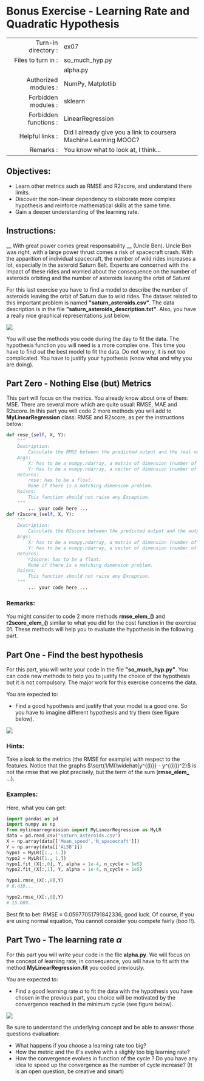 # Bonus Exercise - Learning Rate and Quadratic Hypothesis

|                         |                    |
| -----------------------:| ------------------ |
|   Turn-in directory :   |  ex07              |
|   Files to turn in :    |  so_much_hyp.py    |
|                         |  alpha.py          |
|   Authorized modules :  |  NumPy, Matplotlib |
|   Forbidden modules :   |  sklearn           |
|   Forbidden functions : |  LinearRegression  |
|   Helpful links :       | Did I already give you a link to coursera Machine Learning MOOC? |
|   Remarks :             | You know what to look at, I think... |

## Objectives:

* Learn other metrics such as RMSE and R2score, and understand there limits.
* Discover the non-linear dependency to elaborate more complex hypothesis and reinforce mathematical skills at the same time.
* Gain a deeper understanding of the learning rate.


## Instructions:

__ With great power comes great responsability __ (Uncle Ben).
Uncle Ben was right, with a large power thrust comes a risk of spacecraft crash.
With the apparition of individual spacecraft, the number of wild rides increases a lot, especially in the asteroid Saturn Belt.
Experts are concerned with the impact of these rides and worried about the consequence on the number of asteroids orbiting and the number of asteroids leaving the orbit of Saturn!

For this last exercise you have to find a model to describe the number of asteroids leaving the orbit of Saturn due to wild rides.
The dataset related to this important problem is named __"saturn_asteroids.csv"__. The data description is in the file __"saturn_asteroids_description.txt"__.
Also, you have a really nice graphical representations just below.

<img src="day01/assets/ex07_3Dplot_data.png" />

You will use the methods you code during the day to fit the data.
The hypothesis function you will need is a more complex one. This time you have to find out the best model to fit the data.
Do not worry, it is not too complicated.
You have to justify your hypothesis (know what and why you are doing).


## Part Zero - Nothing Else (but) Metrics

This part will focus on the metrics. You already know about one of them: MSE. There are several more which are quite usual: RMSE, MAE and R2score.
In this part you will code 2 more methods you will add to **MyLinearRegression** class: RMSE and R2score, as per the instructions below:
```python
def rmse_(self, X, Y):
	"""
	Description:
		Calculate the RMSE between the predicted output and the real output.
	Args:
		X: has to be a numpy.ndarray, a matrix of dimension (number of training examples, number of features).
		Y: has to be a numpy.ndarray, a vector of dimension (number of training examples, 1).
	Returns:
		rmse: has to be a float.
		None if there is a matching dimension problem.
	Raises:
		This function should not raise any Exception.
	"""
		... your code here ...
def r2score_(self, X, Y):
	"""
	Description:
		Calculate the R2score between the predicted output and the output.
	Args:
		X: has to be a numpy.ndarray, a matrix of dimension (number of training examples, number of features).
		Y: has to be a numpy.ndarray, a vector of dimension (number of training examples, 1).
	Returns:
		r2score: has to be a float.
		None if there is a matching dimension problem.
	Raises:
		This function should not raise any Exception.
	"""
		... your code here ...
```

### Remarks:
You might consider to code 2 more methods **rmse_elem_()** and **r2score_elem_()** similar to what you did for the cost function in the exercise 01.
These methods will help you to evaluate the hypothesis in the following part.


## Part One - Find the best hypothesis

For this part, you will write your code in the file __"so_much_hyp.py"__.
You can code new methods to help you to justify the choice of the hypothesis but it is not compulsory.
The major work for this exercise concerns the data.

You are expected to:
* Find a good hypothesis and justify that your model is a good one. So you have to imagine different hypothesis and try them (see figure below).

<img src="day01/assets/ex07_hypo_test_part1.png" />

### Hints:

Take a look to the metrics (the RMSE for example) with respect to the features.
Notice that the graphs $\sqrt{1/M(\widehat{y^{(i)}} - y^{(i)})^2}$ is not the rmse that we plot precisely, but the term of the sum (**rmse_elem_** ...).

### Examples:

Here, what you can get:
```python
import pandas as pd
import numpy as np
from mylinearregression import MyLinearRegression as MyLR
data = pd.read_csv("saturn_asteroids.csv")
X = np.array(data[['Mean_speed','N_spacecraft']])
Y = np.array(data[['ALSB']])
hypo1 = MyLR([1., 1.])
hypo2 = MyLR([1., 1.])
hypo1.fit_(X[:,0], Y, alpha = 1e-4, n_cycle = 1e5)
hypo2.fit_(X[:,1], Y, alpha = 1e-4, n_cycle = 1e5)

hypo1.rmse_(X[:,0],Y)
# 6.439...

hypo2.rmse_(X[:,0],Y)
# 15.089...
```
Best fit to bet: RMSE = 0.05977051791842336, good luck. Of course, if you are using normal equation, You cannot consider you compete fairly (boo !!).


## Part Two - The learning rate $\alpha$

For this part you will write your code in the file __alpha.py__.
We will focus on the concept of learning rate, in consequence, you will have to fit with the method __MyLinearRegression.fit__ you coded previously.

You are expected to:
* Find a good learning rate $\alpha$ to fit the data with the hypothesis you have chosen in the previous part, you choice will be motivated by the convergence reached in the minimum cycle (see figure below).

<img src="day01/assets/ex07_learning_rate.png" />

Be sure to understand the underlying concept and be able to answer those questions evaluation:
* What happens if you choose a learning rate too big?
* How the metric and the $\theta$'s evolve with a slighly too big learning rate?
* How the convergence evolves in function of the cycle ? Do you have any idea to speed up the convergence as the number of cycle increase? (It is an open question, be creative and smart)
